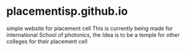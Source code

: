 # placementisp.github.io
simple website for placement cell
This is currently being made for international School of photonics, the Idea is to be a temple for other colleges for their placement cell
